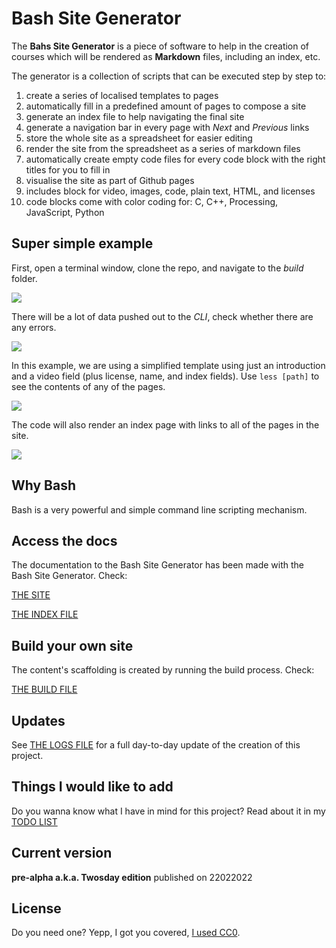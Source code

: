 # Bash Site Generator

The **Bahs Site Generator** is a piece of software to help in the creation of courses which will be rendered as **Markdown** files, including an index, etc.

The generator is a collection of scripts that can be executed step by step to:

1. create a series of localised templates to pages
2. automatically fill in a predefined amount of pages to compose a site
3. generate an index file to help navigating the final site
4. generate a navigation bar in every page with *Next* and *Previous* links
5. store the whole site as a spreadsheet for easier editing
6. render the site from the spreadsheet as a series of markdown files
7. automatically create empty code files for every code block with the right titles for you to fill in
8. visualise the site as part of Github pages
9. includes block for video, images, code, plain text, HTML, and licenses
10. code blocks come with color coding for: C, C++, Processing, JavaScript, Python

## Super simple example

First, open a terminal window, clone the repo, and navigate to the *build* folder.

<img src="https://github.com/dcuartielles/bash_site/raw/main/docs/img/00_create_site.gif">

There will be a lot of data pushed out to the *CLI*, check whether there are any errors.

<img src="https://github.com/dcuartielles/bash_site/raw/main/docs/img/01_explore_system_output.gif">

In this example, we are using a simplified template using just an introduction and a video field (plus license, name, and index fields). Use `less [path]` to see the contents of any of the pages.

<img src="https://github.com/dcuartielles/bash_site/raw/main/docs/img/02_explore_page.gif">

The code will also render an index page with links to all of the pages in the site.

<img src="https://github.com/dcuartielles/bash_site/raw/main/docs/img/03_explore_site_index.gif">

## Why Bash

Bash is a very powerful and simple command line scripting mechanism.

## Access the docs

The documentation to the Bash Site Generator has been made with the Bash Site Generator. Check:

[THE SITE](https://dcuartielles.github.io/bash_site/)

[THE INDEX FILE](https://dcuartielles.github.io/bash_site/site/en/site_index.html)

## Build your own site

The content's scaffolding is created by running the build process. Check:

[THE BUILD FILE](docs/BUILD.md)

## Updates

See [THE LOGS FILE](docs/LOGS.md) for a full day-to-day update of the creation of this project.

## Things I would like to add

Do you wanna know what I have in mind for this project? Read about it in my [TODO LIST](docs/TODO.md)

## Current version

**pre-alpha a.k.a. Twosday edition** published on 22022022

## License

Do you need one? Yepp, I got you covered, [I used CC0](LICENSE).
